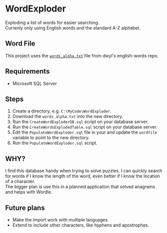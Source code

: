 # WordExploder
Exploding a list of words for easier searching.\
Currenly only using English words and the standard A-Z alphabet.

## Word File
This project uses the [`words_alpha.txt`](https://github.com/dwyl/english-words/blob/master/words_alpha.txt) file from
dwyl's english-words repo.

## Requirements
* Microsoft SQL Server

## Steps
1. Create a directory, e.g. `C:\MyCode\WordExploder`.
1. Download the `words_alpha.txt` into the new directory.
1. Run the `CreateWordExploderDB.sql` script on your database server.
1. Run the `CreateWordsExplodedTable.sql` script on your database server.
1. Edit the `PopulateWordExploder.sql` file in your and update the `wordfile` variable to point to the new directory.
1. Run the `PopulateWordExploder.sql` script.

## WHY?
I find this database handy when trying to solve puzzles. I can quickly search for words if I know the length of the word, even better if I know the location of a character.\
The bigger plan is use this in a planned application that solved anagrams and helps with Wordle.


## Future plans
* Make the import work with multiple languages.
* Extend to include other characters, like hyphens and apostrophes.
